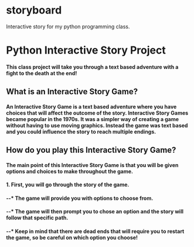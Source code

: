 # storyboard
Interactive story for my python programming class.
# Python Interactive Story Project
#### This class project will take you through a text based adventure with a fight to the death at the end!
## What is an Interactive Story Game?
#### An Interactive Story Game is a text based adventure where you have choices that will affect the outcome of the story. Interactive Story Games became popular in the 1970s. It was a simpler way of creating a game without having to use moving graphics. Instead the game was text based and you could influence the story to reach multiple endings.
## How do you play this Interactive Story Game?
#### The main point of this Interactive Story Game is that you will be given options and choices to make throughout the game.
#### 1. First, you will go through the story of the game.
#### --* The game will provide you with options to choose from.
#### --* The game will then prompt you to chose an option and the story will follow that specific path.
#### --* Keep in mind that there are dead ends that will require you to restart the game, so be careful on which option you choose!
